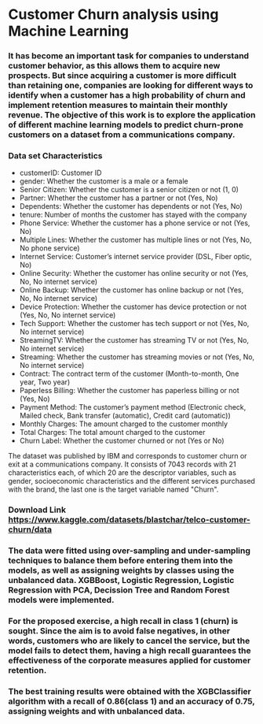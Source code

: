 # Customer Churn analysis using Machine Learning

### It has become an important task for companies to understand customer behavior, as this allows them to acquire new prospects. But since acquiring a customer is more difficult than retaining one, companies are looking for different ways to identify when a customer has a high probability of churn and implement retention measures to maintain their monthly revenue. The objective of this work is to explore the application of different machine learning models to predict churn-prone customers on a dataset from a communications company.

### Data set Characteristics
*   customerID: Customer ID
*   gender: Whether the customer is a male or a female
*   Senior Citizen: Whether the customer is a senior citizen or not (1, 0)
*   Partner: Whether the customer has a partner or not (Yes, No)
*   Dependents: Whether the customer has dependents or not (Yes, No)
*   tenure: Number of months the customer has stayed with the company
*   Phone Service: Whether the customer has a phone service or not (Yes, No)
*   Multiple Lines: Whether the customer has multiple lines or not (Yes, No, No phone service)
*   Internet Service: Customer’s internet service provider (DSL, Fiber optic, No)
*   Online Security: Whether the customer has online security or not (Yes, No, No internet service)
*   Online Backup: Whether the customer has online backup or not (Yes, No, No internet service)
*   Device Protection: Whether the customer has device protection or not (Yes, No, No internet service)
*   Tech Support: Whether the customer has tech support or not (Yes, No, No internet service)
*   StreamingTV: Whether the customer has streaming TV or not (Yes, No, No internet service)
*   Streaming: Whether the customer has streaming movies or not (Yes, No, No internet service)
*  Contract: The contract term of the customer (Month-to-month, One year, Two year)
*   Paperless Billing: Whether the customer has paperless billing or not (Yes, No)
*   Payment Method: The customer’s payment method (Electronic check, Mailed check, Bank transfer (automatic), Credit card (automatic))
*   Monthly Charges: The amount charged to the customer monthly
*   Total Charges: The total amount charged to the customer
*   Churn Label: Whether the customer churned or not (Yes or No)  


The dataset was published by IBM and corresponds to customer churn or exit at a communications company. It consists of 7043 records with 21 characteristics each, of which 20 are the descriptor variables, such as gender, socioeconomic characteristics and the different services purchased with the brand, the last one is the target variable named "Churn".

### Download Link https://www.kaggle.com/datasets/blastchar/telco-customer-churn/data

### The data were fitted using over-sampling and under-sampling techniques to balance them before entering them into the models, as well as assigning weights by classes using the unbalanced data. XGBBoost, Logistic Regression, Logistic Regression with PCA, Decission Tree and Random Forest models were implemented.


### For the proposed exercise, a high recall in class 1 (churn) is sought. Since the aim is to avoid false negatives, in other words, customers who are likely to cancel the service, but the model fails to detect them, having a high recall guarantees the effectiveness of the corporate measures applied for customer retention.

### The best training results were obtained with the XGBClassifier algorithm with a recall of 0.86(class 1) and an accuracy of 0.75, assigning weights and with unbalanced data.
